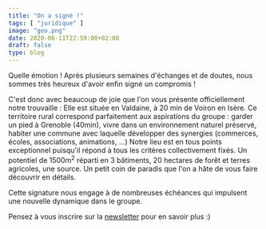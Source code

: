 ```yaml
---
title: "On a signé !"
tags: [ "juridique" ]
image: "geo.png"
date: 2020-06-11T22:59:00+02:00
draft: false
type: blog
---
```


Quelle émotion ! Après plusieurs semaines d'échanges et de doutes, 
nous sommes très heureux d'avoir enfin signé un compromis !

C'est donc avec beaucoup de joie que l'on vous présente officiellement notre trouvaille :
Elle est située en Valdaine, à 20 min de Voiron en Isère.
Ce territoire rural correspond parfaitement aux aspirations du groupe : garder un pied à Grenoble (40min),
vivre dans un environnement naturel préservé, habiter une commune avec laquelle développer des synergies 
(commerces, écoles, associations, animations, ...)
Notre lieu est en tous points exceptionnel puisqu'il répond à tous les critères collectivement fixés.
Un potentiel de 1500m<sup>2</sup> réparti en 3 bâtiments, 20 hectares de forêt et terres agricoles, une source.
Un petit coin de paradis que l'on a hâte de vous faire découvrir en détails.

Cette signature nous engage à de nombreuses échéances qui impulsent une nouvelle dynamique dans le groupe.

Pensez à vous inscrire sur la [newsletter](/contact) pour en savoir plus :)

